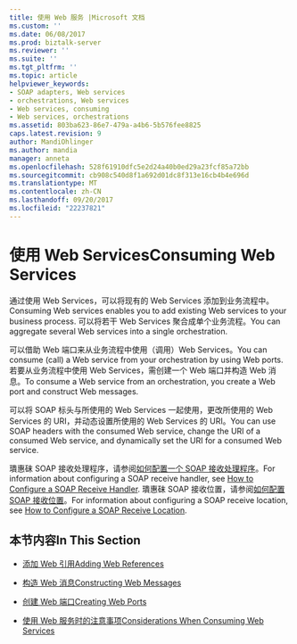 ```yaml
---
title: 使用 Web 服务 |Microsoft 文档
ms.custom: ''
ms.date: 06/08/2017
ms.prod: biztalk-server
ms.reviewer: ''
ms.suite: ''
ms.tgt_pltfrm: ''
ms.topic: article
helpviewer_keywords:
- SOAP adapters, Web services
- orchestrations, Web services
- Web services, consuming
- Web services, orchestrations
ms.assetid: 803ba623-86e7-479a-a4b6-5b576fee8825
caps.latest.revision: 9
author: MandiOhlinger
ms.author: mandia
manager: anneta
ms.openlocfilehash: 528f61910dfc5e2d24a40b0ed29a23fcf85a72bb
ms.sourcegitcommit: cb908c540d8f1a692d01dc8f313e16cb4b4e696d
ms.translationtype: MT
ms.contentlocale: zh-CN
ms.lasthandoff: 09/20/2017
ms.locfileid: "22237821"
---
```

# <a name="consuming-web-services"></a><span data-ttu-id="0dd8d-102">使用 Web Services</span><span class="sxs-lookup"><span data-stu-id="0dd8d-102">Consuming Web Services</span></span>
<span data-ttu-id="0dd8d-103">通过使用 Web Services，可以将现有的 Web Services 添加到业务流程中。</span><span class="sxs-lookup"><span data-stu-id="0dd8d-103">Consuming Web services enables you to add existing Web services to your business process.</span></span> <span data-ttu-id="0dd8d-104">可以将若干 Web Services 聚合成单个业务流程。</span><span class="sxs-lookup"><span data-stu-id="0dd8d-104">You can aggregate several Web services into a single orchestration.</span></span>  
  
 <span data-ttu-id="0dd8d-105">可以借助 Web 端口来从业务流程中使用（调用）Web Services。</span><span class="sxs-lookup"><span data-stu-id="0dd8d-105">You can consume (call) a Web service from your orchestration by using Web ports.</span></span> <span data-ttu-id="0dd8d-106">若要从业务流程中使用 Web Services，需创建一个 Web 端口并构造 Web 消息。</span><span class="sxs-lookup"><span data-stu-id="0dd8d-106">To consume a Web service from an orchestration, you create a Web port and construct Web messages.</span></span>  
  
 <span data-ttu-id="0dd8d-107">可以将 SOAP 标头与所使用的 Web Services 一起使用，更改所使用的 Web Services 的 URI，并动态设置所使用的 Web Services 的 URI。</span><span class="sxs-lookup"><span data-stu-id="0dd8d-107">You can use SOAP headers with the consumed Web service, change the URI of a consumed Web service, and dynamically set the URI for a consumed Web service.</span></span>  
  
 <span data-ttu-id="0dd8d-108">璝惠砞 SOAP 接收处理程序，请参阅[如何配置一个 SOAP 接收处理程序](../core/how-to-configure-a-soap-receive-handler.md)。</span><span class="sxs-lookup"><span data-stu-id="0dd8d-108">For information about configuring a SOAP receive handler, see [How to Configure a SOAP Receive Handler](../core/how-to-configure-a-soap-receive-handler.md).</span></span> <span data-ttu-id="0dd8d-109">璝惠砞 SOAP 接收位置，请参阅[如何配置 SOAP 接收位置](../core/how-to-configure-a-soap-receive-location.md)。</span><span class="sxs-lookup"><span data-stu-id="0dd8d-109">For information about configuring a SOAP receive location, see [How to Configure a SOAP Receive Location](../core/how-to-configure-a-soap-receive-location.md).</span></span>  
  
## <a name="in-this-section"></a><span data-ttu-id="0dd8d-110">本节内容</span><span class="sxs-lookup"><span data-stu-id="0dd8d-110">In This Section</span></span>  
  
-   [<span data-ttu-id="0dd8d-111">添加 Web 引用</span><span class="sxs-lookup"><span data-stu-id="0dd8d-111">Adding Web References</span></span>](../core/adding-web-references.md)  
  
-   [<span data-ttu-id="0dd8d-112">构造 Web 消息</span><span class="sxs-lookup"><span data-stu-id="0dd8d-112">Constructing Web Messages</span></span>](../core/constructing-web-messages.md)  
  
-   [<span data-ttu-id="0dd8d-113">创建 Web 端口</span><span class="sxs-lookup"><span data-stu-id="0dd8d-113">Creating Web Ports</span></span>](../core/creating-web-ports.md)  
  
-   [<span data-ttu-id="0dd8d-114">使用 Web 服务时的注意事项</span><span class="sxs-lookup"><span data-stu-id="0dd8d-114">Considerations When Consuming Web Services</span></span>](../core/considerations-when-consuming-web-services.md)